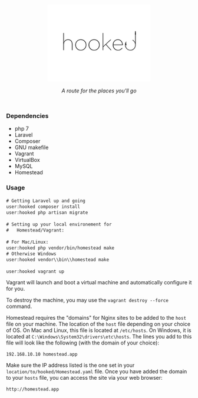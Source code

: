 <p align="center">
    <img src="info/logo.jpg" height="55%" width="55%">
</p>
<p align="center" style="margin-bottom:50px;">
    <i>A route for the places you'll go</i>
</p>


### Dependencies

- php 7
- Laravel
- Composer
- GNU makefile
- Vagrant
- VirtualBox
- MySQL
- Homestead

### Usage

```
# Getting Laravel up and going
user:hooked composer install
user:hooked php artisan migrate

# Setting up your local environement for
#   Homestead/Vagrant:

# For Mac/Linux:
user:hooked php vendor/bin/homestead make
# Otherwise Windows
user:hooked vendor\\bin\\homestead make

user:hooked vagrant up 
```

Vagrant will launch and boot a virtual machine and automatically configure it for you.

To destroy the machine, you may use the `vagrant destroy --force` command.


Homestead requires the "domains" for Nginx sites to be added to the `host` file on your machine. The location of the `host` file depending on your choice of OS. On Mac and Linux, this file is located at `/etc/hosts`. On Windows, it is located at `C:\Windows\System32\drivers\etc\hosts`. The lines you add to this file will look like the following (with the domain of your choice):

```
192.168.10.10 homestead.app
```

Make sure the IP address listed is the one set in your `location/to/hooked/Homestead.yaml` file. Once you have added the domain to your `hosts` file, you can access the site via your web browser:

```
http://homestead.app
```


